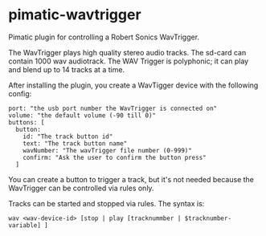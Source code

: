 # pimatic-wavtrigger
Pimatic plugin for controlling a Robert Sonics WavTrigger.

The WavTrigger plays high quality stereo audio tracks. The sd-card can contain 1000 wav audiotrack.
The WAV Trigger is polyphonic; it can play and blend up to 14 tracks at a time.

After installing the plugin, you create a WavTigger device with the following config:

```
port: "the usb port number the WavTrigger is connected on"
volume: "the default volume (-90 till 0)"
buttons: [
  button:
    id: "The track button id"
    text: "The track button name"
    wavNumber: "The wavTrigger file number (0-999)"
    confirm: "Ask the user to confirm the button press"
  ]
```
You can create a button to trigger a track, but it's not needed because the WavTrigger can be controlled via rules only.

Tracks can be started and stopped via rules. The syntax is:
```
wav <wav-device-id> [stop | play [tracknummber | $tracknumber-variable] ]
```
